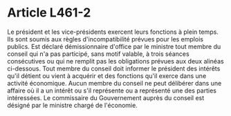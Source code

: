 # Article L461-2

Le président et les vice-présidents exercent leurs fonctions à plein temps. Ils sont soumis aux règles d'incompatibilité prévues pour les emplois publics.   Est déclaré démissionnaire d'office par le ministre tout membre du conseil qui n'a pas participé, sans motif valable, à trois séances consécutives ou qui ne remplit pas les obligations prévues aux deux alinéas ci-dessous. Tout membre du conseil doit informer le président des intérêts qu'il détient ou vient à acquérir et des fonctions qu'il exerce dans une activité économique.   Aucun membre du conseil ne peut délibérer dans une affaire où il a un intérêt ou s'il représente ou a représenté une des parties intéressées.   Le commissaire du Gouvernement auprès du conseil est désigné par le ministre chargé de l'économie.